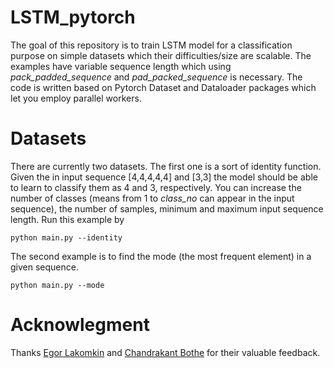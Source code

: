 # LSTM_pytorch
The goal of this repository is to train LSTM model for a classification purpose on simple datasets which their difficulties/size are scalable. The examples have variable sequence length which using *pack_padded_sequence* and *pad_packed_sequence* is necessary. The code is written based on Pytorch Dataset and Dataloader packages which let you employ parallel workers. 

# Datasets
There are currently two datasets. The first one is a sort of identity function. Given the in input sequence [4,4,4,4,4] and [3,3] the model should be able to learn to classify them as 4 and 3, respectively. You can increase the number of classes (means from 1 to *class_no* can appear in the input sequence), the number of samples, minimum and maximum input sequence length.
Run this example by 

```
python main.py --identity
```
The second example is to find the mode (the most frequent element) in a given sequence. 
```
python main.py --mode
```

# Acknowlegment
Thanks [Egor Lakomkin](https://github.com/EgorLakomkin) and [Chandrakant Bothe](https://github.com/crbothe) for their valuable feedback.
